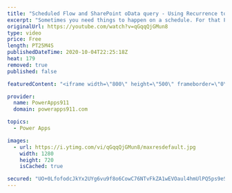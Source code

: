 ```yaml
---
title: "Scheduled Flow and SharePoint oData query - Using Recurrence to check for overdue approvals"
excerpt: "Sometimes you need things to happen on a schedule. For that Flow has the recurrence trigger. In this video, you will learn how to nag approvers to follow up on their approvals thanks to fun with flow. Together we build a Scheduled Flow  that uses Recurrence to check for overdue approvals. We cover the"
originalUrl: https://youtube.com/watch?v=qGqqQjGMun8
type: video
price: Free
length: PT25M4S
publishedDateTime: 2020-10-04T22:25:18Z
heat: 179
removed: true
published: false

featuredContent: "<iframe width=\"800\" height=\"500\" frameborder=\"0\" src=\"https://www.youtube.com/embed/qGqqQjGMun8\" allow=\"accelerometer; autoplay; encrypted-media; gyroscope; picture-in-picture\" allowfullscreen></iframe>"

provider:
  name: PowerApps911
  domain: powerapps911.com

topics:
  - Power Apps

images:
  - url: https://i.ytimg.com/vi/qGqqQjGMun8/maxresdefault.jpg
    width: 1280
    height: 720
    isCached: true

secured: "UO+0LfofodcJkYx2UYg6vu9f8o6CowC76NTvFkZA1wEVOaul4hmUlPQ5ps9eSwecDvqruflu4/MM3B61gUAR0XoSCXNWoDFAfW2ylFVuN0ESkfettpfPRtmCcW3fjpBldMD6RbC712H44jCQb97Jrh/HIEdyl/bwnCtsru4n7+N0hEAt4mHrzNn4pMXjJwaUnvQolRXD9sRAKPolRp6voFcN0ewDJiF3Mgdzn51M/O/nplyqzopGKXmB6RRff8MC6VaCdoWu6WNVBp+DLgme2Do4LqPfrB3U4YxKOpJl++ybrcuysYN1Ul1SVPDIB/P8zYf3gbFE6OUDa4TrfAlLTtHHSjKOVn919vb7KNiXRGRku2BfII+9DqYtSOzMibBSe/+fa6A1B9VZA95pJrhEXsjEOlt7XWsns9CRb53vAMw=;/k5+qUOSCQzHBjmW0xAHZQ=="
---
```



